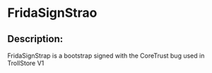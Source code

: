 <h1>FridaSignStrao</h1>
<h2>Description:</h2>
<p>FridaSignStrap is a bootstrap signed with the CoreTrust bug used in TrollStore V1</p>
